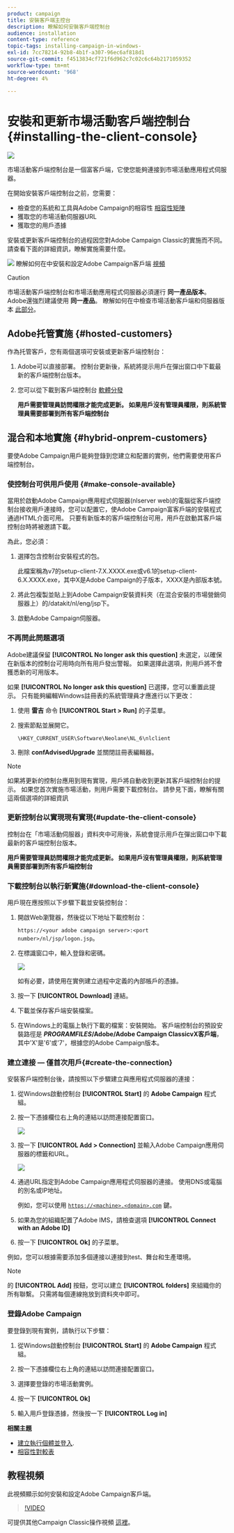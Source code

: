 ```yaml
---
product: campaign
title: 安裝客戶端主控台
description: 瞭解如何安裝客戶端控制台
audience: installation
content-type: reference
topic-tags: installing-campaign-in-windows-
exl-id: 7cc78214-92b8-4b1f-a307-96ec6af818d1
source-git-commit: f4513834cf721f6d962c7c02c6c64b2171059352
workflow-type: tm+mt
source-wordcount: '968'
ht-degree: 4%

---
```


# 安裝和更新市場活動客戶端控制台{#installing-the-client-console}

![](../../assets/v7-only.svg)

市場活動客戶端控制台是一個富客戶端，它使您能夠連接到市場活動應用程式伺服器。

在開始安裝客戶端控制台之前，您需要：

* 檢查您的系統和工具與Adobe Campaign的相容性 [相容性矩陣](../../rn/using/compatibility-matrix.md#ClientConsoleoperatingsystems)
* 獲取您的市場活動伺服器URL
* 獲取您的用戶憑據

安裝或更新客戶端控制台的過程因您對Adobe Campaign Classic的實施而不同。
請查看下面的詳細資訊，瞭解實施需要什麼。

![](assets/do-not-localize/how-to-video.png) 瞭解如何在中安裝和設定Adobe Campaign客戶端 [視頻](#video)

>[!CAUTION]
>
>市場活動客戶端控制台和市場活動應用程式伺服器必須運行 **同一產品版本**。 Adobe還強烈建議使用 **同一產品**。 瞭解如何在中檢查市場活動客戶端和伺服器版本 [此部分](../../platform/using/launching-adobe-campaign.md#getting-your-campaign-version)。

## Adobe托管實施 {#hosted-customers}

作為托管客戶，您有兩個選項可安裝或更新客戶端控制台：

1. Adobe可以直接部署。 控制台更新後，系統將提示用戶在彈出窗口中下載最新的客戶端控制台版本。

1. 您可以從下載到客戶端控制台 [軟體分發](https://experience.adobe.com/#/downloads/content/software-distribution/en/campaign.html)

   **用戶需要管理員訪問權限才能完成更新。 如果用戶沒有管理員權限，則系統管理員需要部署到所有客戶端控制台**

## 混合和本地實施 {#hybrid-onprem-customers}

要使Adobe Campaign用戶能夠登錄到您建立和配置的實例，他們需要使用客戶端控制台。

### 使控制台可供用戶使用 {#make-console-available}

當用於啟動Adobe Campaign應用程式伺服器(nlserver web)的電腦從客戶端控制台接收用戶連接時，您可以配置它，使Adobe Campaign富客戶端的安裝程式通過HTML介面可用。 只要有新版本的客戶端控制台可用，用戶在啟動其客戶端控制台時將被邀請下載。

為此，您必須：

1. 選擇包含控制台安裝程式的包。

   此檔案稱為v7的setup-client-7.X.XXXX.exe或v6.1的setup-client-6.X.XXXX.exe，其中X是Adobe Campaign的子版本，XXXX是內部版本號。

1. 將此包複製並貼上到Adobe Campaign安裝資料夾（在混合安裝的市場營銷伺服器上）的/datakit/nl/eng/jsp下。

1. 啟動Adobe Campaign伺服器。


### 不再問此問題選項

Adobe建議保留 **[!UICONTROL No longer ask this question]** 未選定，以確保在新版本的控制台可用時向所有用戶發出警報。  如果選擇此選項，則用戶將不會獲悉新的可用版本。

如果 **[!UICONTROL No longer ask this question]**  已選擇，您可以重置此提示。 只有能夠編輯Windows註冊表的系統管理員才應進行以下更改：

1. 使用 **雷吉** 命令 **[!UICONTROL Start > Run]** 的子菜單。

1. 搜索節點並展開它。

   ```
   \HKEY_CURRENT_USER\Software\Neolane\NL_6\nlclient
   ```

1. 刪除 **confAdvisedUpgrade** 並關閉註冊表編輯器。

>[!NOTE]
>
>如果將更新的控制台應用到現有實現，用戶將自動收到更新其客戶端控制台的提示。 如果您首次實施市場活動，則用戶需要下載控制台。 請參見下面，瞭解有關這兩個選項的詳細資訊

### 更新控制台以實現現有實現{#update-the-client-console}

控制台在「市場活動伺服器」資料夾中可用後，系統會提示用戶在彈出窗口中下載最新的客戶端控制台版本。

**用戶需要管理員訪問權限才能完成更新。 如果用戶沒有管理員權限，則系統管理員需要部署到所有客戶端控制台**


### 下載控制台以執行新實施{#download-the-client-console}

用戶現在應按照以下步驟下載並安裝控制台：

1. 開啟Web瀏覽器，然後從以下地址下載控制台：

   `https://<your adobe campaign server>:<port number>/nl/jsp/logon.jsp`。

1. 在標識窗口中，輸入登錄和密碼。

   ![](assets/s_ncs_install_setup_download01.png)

   如有必要，請使用在實例建立過程中定義的內部帳戶的憑據。

1. 按一下 **[!UICONTROL Download]** 連結。
1. 下載並保存客戶端安裝檔案。
1. 在Windows上的電腦上執行下載的檔案：安裝開始。 客戶端控制台的預設安裝路徑是 **$PROGRAMFILES$/Adobe/Adobe Campaign ClassicvX客戶端**，其中&#39;X&#39;是&#39;6&#39;或&#39;7&#39;，根據您的Adobe Campaign版本。

### 建立連接 — 僅首次用戶{#create-the-connection}

安裝客戶端控制台後，請按照以下步驟建立與應用程式伺服器的連接：

1. 從Windows啟動控制台 **[!UICONTROL Start]** 的 **Adobe Campaign** 程式組。

1. 按一下憑據欄位右上角的連結以訪問連接配置窗口。

   ![](assets/s_ncs_install_define_connection_01.png)

1. 按一下 **[!UICONTROL Add > Connection]** 並輸入Adobe Campaign應用伺服器的標籤和URL。

   ![](assets/s_ncs_install_define_connection_02.png)

1. 通過URL指定到Adobe Campaign應用程式伺服器的連接。 使用DNS或電腦的別名或IP地址。

   例如，您可以使用 [`https://<machine>.<domain>.com`](https://myserver.adobe.com) 鍵。

1. 如果為您的組織配置了Adobe IMS，請檢查選項 **[!UICONTROL Connect with an Adobe ID]**

1. 按一下 **[!UICONTROL Ok]** 的子菜單。

例如，您可以根據需要添加多個連接以連接到test、舞台和生產環境。

>[!NOTE]
>
>的 **[!UICONTROL Add]** 按鈕，您可以建立 **[!UICONTROL folders]** 來組織你的所有聯繫。 只需將每個連線拖放到資料夾中即可。

### 登錄Adobe Campaign

要登錄到現有實例，請執行以下步驟：

1. 從Windows啟動控制台 **[!UICONTROL Start]** 的 **Adobe Campaign** 程式組。

1. 按一下憑據欄位右上角的連結以訪問連接配置窗口。

1. 選擇要登錄的市場活動實例。

1. 按一下 **[!UICONTROL Ok]**

1. 輸入用戶登錄憑據，然後按一下 **[!UICONTROL Log in]**


**相關主題**

* [建立執行個體並登入](../../installation/using/creating-an-instance-and-logging-on.md).
* [相容性對較表](https://helpx.adobe.com/tw/campaign/kb/compatibility-matrix.html)

## 教程視頻

此視頻顯示如何安裝和設定Adobe Campaign客戶端。

>[!VIDEO](https://video.tv.adobe.com/v/35124?quality=12)

可提供其他Campaign Classic操作視頻 [這裡](https://experienceleague.adobe.com/docs/campaign-classic-learn/tutorials/overview.html?lang=zh-Hant)。
